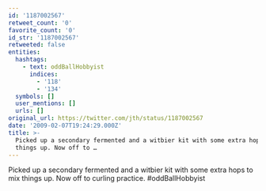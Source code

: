 ```yaml
---
id: '1187002567'
retweet_count: '0'
favorite_count: '0'
id_str: '1187002567'
retweeted: false
entities:
  hashtags:
    - text: oddBallHobbyist
      indices:
        - '118'
        - '134'
  symbols: []
  user_mentions: []
  urls: []
original_url: https://twitter.com/jth/status/1187002567
date: '2009-02-07T19:24:29.000Z'
title: >-
  Picked up a secondary fermented and a witbier kit with some extra hops to mix
  things up. Now off to …
---
```


Picked up a secondary fermented and a witbier kit with some extra hops to mix things up. Now off to curling practice. #oddBallHobbyist